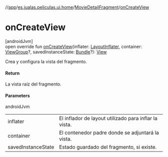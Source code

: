 //[app](../../../index.md)/[es.jualas.peliculas.ui.home](../index.md)/[MovieDetailFragment](index.md)/[onCreateView](on-create-view.md)

# onCreateView

[androidJvm]\
open override fun [onCreateView](on-create-view.md)(inflater: [LayoutInflater](https://developer.android.com/reference/kotlin/android/view/LayoutInflater.html), container: [ViewGroup](https://developer.android.com/reference/kotlin/android/view/ViewGroup.html)?, savedInstanceState: [Bundle](https://developer.android.com/reference/kotlin/android/os/Bundle.html)?): [View](https://developer.android.com/reference/kotlin/android/view/View.html)

Crea y configura la vista del fragmento.

#### Return

La vista raíz del fragmento.

#### Parameters

androidJvm

| | |
|---|---|
| inflater | El inflador de layout utilizado para inflar la vista. |
| container | El contenedor padre donde se adjuntará la vista. |
| savedInstanceState | Estado guardado del fragmento, si existe. |
